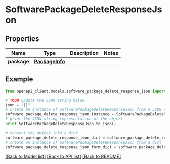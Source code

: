 # SoftwarePackageDeleteResponseJson


## Properties

Name | Type | Description | Notes
------------ | ------------- | ------------- | -------------
**package** | [**PackageInfo**](PackageInfo.md) |  | 

## Example

```python
from openapi_client.models.software_package_delete_response_json import SoftwarePackageDeleteResponseJson

# TODO update the JSON string below
json = "{}"
# create an instance of SoftwarePackageDeleteResponseJson from a JSON string
software_package_delete_response_json_instance = SoftwarePackageDeleteResponseJson.from_json(json)
# print the JSON string representation of the object
print SoftwarePackageDeleteResponseJson.to_json()

# convert the object into a dict
software_package_delete_response_json_dict = software_package_delete_response_json_instance.to_dict()
# create an instance of SoftwarePackageDeleteResponseJson from a dict
software_package_delete_response_json_form_dict = software_package_delete_response_json.from_dict(software_package_delete_response_json_dict)
```
[[Back to Model list]](../README.md#documentation-for-models) [[Back to API list]](../README.md#documentation-for-api-endpoints) [[Back to README]](../README.md)


